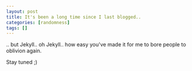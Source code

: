```yaml
---
layout: post
title: It's been a long time since I last blogged..
categories: [randomness]
tags: []
---
```


.. but Jekyll.. oh Jekyll.. how easy you've made it for me to bore people to oblivion again.

Stay tuned ;)